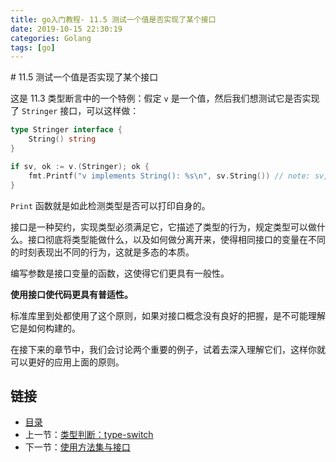 ```yaml
---
title: go入门教程- 11.5 测试一个值是否实现了某个接口   
date: 2019-10-15 22:30:19   
categories: Golang   
tags: [go]   
---
```

﻿# 11.5 测试一个值是否实现了某个接口

这是 11.3 类型断言中的一个特例：假定 `v` 是一个值，然后我们想测试它是否实现了 `Stringer` 接口，可以这样做：

```go
type Stringer interface {
    String() string
}

if sv, ok := v.(Stringer); ok {
    fmt.Printf("v implements String(): %s\n", sv.String()) // note: sv, not v
}
```

`Print` 函数就是如此检测类型是否可以打印自身的。

接口是一种契约，实现类型必须满足它，它描述了类型的行为，规定类型可以做什么。接口彻底将类型能做什么，以及如何做分离开来，使得相同接口的变量在不同的时刻表现出不同的行为，这就是多态的本质。

编写参数是接口变量的函数，这使得它们更具有一般性。

**使用接口使代码更具有普适性。**

标准库里到处都使用了这个原则，如果对接口概念没有良好的把握，是不可能理解它是如何构建的。

在接下来的章节中，我们会讨论两个重要的例子，试着去深入理解它们，这样你就可以更好的应用上面的原则。

## 链接

- [目录](https://blog.zshipu.com/2019/10/15/golang/20191015/directory/)
- 上一节：[类型判断：type-switch](file://11.4.md)
- 下一节：[使用方法集与接口](file://11.6.md)